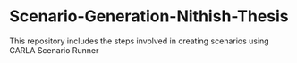 # Scenario-Generation-Nithish-Thesis
This repository includes the steps involved in creating scenarios using CARLA Scenario Runner
